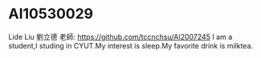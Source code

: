 # AI10530029
Lide Liu
劉立德
老師: https://github.com/tccnchsu/AI2007245
I am a student,I studing in CYUT.My interest is sleep.My favorite drink is milktea.
